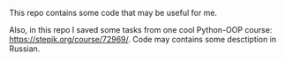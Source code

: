 This repo contains some code that may be useful for me.


Also, in this repo I saved some tasks from one cool Python-OOP course: https://stepik.org/course/72969/. 
Code may contains some desctiption in Russian.
